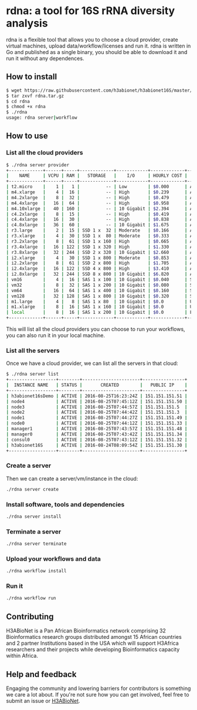 # rdna: a tool for 16S rRNA diversity analysis

rdna is a flexible tool that allows you to choose a cloud provider, create virtual machines, upload data/workflow/licenses and run it. rdna is written in Go and published as a single binary, you should be able to download it and run it without any dependences.
 
## How to install


```bash
$ wget https://raw.githubusercontent.com/h3abionet/h3abionet16S/master/automation/rdna.tar.gz
$ tar zxvf rdna.tar.gz
$ cd rdna
$ chmod +x rdna
$ ./rdna
usage: rdna server|workflow
```

## How to use

### List all the cloud providers
```bash
$ ./rdna server provider
+-------------+------+-----+-------------+------------+-------------+------------------------+
|    NAME     | VCPU | RAM |   STORAGE   |    I/O     | HOURLY COST |        PROVIDER        |
+-------------+------+-----+-------------+------------+-------------+------------------------+
| t2.micro    |    1 |   1 |          -- | Low        | $0.000      | Amazon EC2             |
| m4.xlarge   |    4 |  16 |          -- | High       | $0.239      | Amazon EC2             |
| m4.2xlarge  |    8 |  32 |          -- | High       | $0.479      | Amazon EC2             |
| m4.4xlarge  |   16 |  64 |          -- | High       | $0.958      | Amazon EC2             |
| m4.10xlarge |   40 | 160 |          -- | 10 Gigabit | $2.394      | Amazon EC2             |
| c4.2xlarge  |    8 |  15 |          -- | High       | $0.419      | Amazon EC2             |
| c4.4xlarge  |   16 |  30 |          -- | High       | $0.838      | Amazon EC2             |
| c4.8xlarge  |   36 |  60 |          -- | 10 Gigabit | $1.675      | Amazon EC2             |
| r3.large    |    2 |  15 | SSD 1 x  32 | Moderate   | $0.166      | Amazon EC2             |
| r3.xlarge   |    4 |  30 | SSD 1 x  80 | Moderate   | $0.333      | Amazon EC2             |
| r3.2xlarge  |    8 |  61 | SSD 1 x 160 | High       | $0.665      | Amazon EC2             |
| r3.4xlarge  |   16 | 122 | SSD 1 x 320 | High       | $1.330      | Amazon EC2             |
| r3.8xlarge  |   32 | 244 | SSD 2 x 320 | 10 Gigabit | $2.660      | Amazon EC2             |
| i2.xlarge   |    4 |  30 | SSD 1 x 800 | Moderate   | $0.853      | Amazon EC2             |
| i2.2xlarge  |    8 |  61 | SSD 2 x 800 | High       | $1.705      | Amazon EC2             |
| i2.4xlarge  |   16 | 122 | SSD 4 x 800 | High       | $3.410      | Amazon EC2             |
| i2.8xlarge  |   32 | 244 | SSD 8 x 800 | 10 Gigabit | $6.820      | Amazon EC2             |
| vm16        |    4 |  16 | SAS 1 x 100 | 10 Gigabit | $0.040      | SANBI                  |
| vm32        |    8 |  32 | SAS 1 x 200 | 10 Gigabit | $0.080      | SANBI                  |
| vm64        |   16 |  64 | SAS 1 x 400 | 10 Gigabit | $0.160      | SANBI                  |
| vm128       |   32 | 128 | SAS 1 x 800 | 10 Gigabit | $0.320      | SANBI                  |
| m1.large    |    4 |   8 | SAS 1 x 80  | 10 Gigabit | $0.0        | University of Illinois |
| m1.xlarge   |    8 |  16 | SAS 1 x 160 | 10 Gigabit | $0.0        | University of Illinois |
| local       |    8 |  16 | SAS 1 x 200 | 10 Gigabit | $0.0        | Local machine          |
+-------------+------+-----+-------------+------------+-------------+------------------------+
```

This will list all the cloud providers you can choose to run your workflows, you can 
also run it in your local machine.

### List all the servers

Once we have a cloud provider, we can list all the servers in that cloud:

```bash
$ ./rdna server list
+------------------+--------+----------------------+----------------+
|  INSTANCE NAME   | STATUS |       CREATED        |   PUBLIC IP    |
+------------------+--------+----------------------+----------------+
| h3abionet16sDemo | ACTIVE | 2016-08-25T16:23:24Z | 151.151.151.51 |
| node4            | ACTIVE | 2016-08-25T07:45:12Z | 151.151.151.50 |
| node3            | ACTIVE | 2016-08-25T07:44:57Z | 151.151.151.5  |
| node2            | ACTIVE | 2016-08-25T07:44:42Z | 151.151.151.3  |
| node1            | ACTIVE | 2016-08-25T07:44:27Z | 151.151.151.49 |
| node0            | ACTIVE | 2016-08-25T07:44:12Z | 151.151.151.33 |
| manager1         | ACTIVE | 2016-08-25T07:43:57Z | 151.151.151.48 |
| manager0         | ACTIVE | 2016-08-25T07:43:42Z | 151.151.151.34 |
| consul0          | ACTIVE | 2016-08-25T07:43:12Z | 151.151.151.32 |
| h3abionet16S     | ACTIVE | 2016-08-24T08:09:54Z | 151.151.151.30 |
+------------------+--------+----------------------+----------------+
```

### Create a server

Then we can create a server/vm/instance in the cloud:

```bash
./rdna server create
```

### Install software, tools and dependencies

```bash
./rdna server install
```

### Terminate a server

```bash
./rdna server terminate
```

### Upload your workflows and data

```bash
./rdna workflow install
```

### Run it

```bash
./rdna workflow run
```

## Contributing

H3ABioNet is a Pan African Bioinformatics network comprising 32 Bioinformatics 
research groups distributed amongst 15 African countries and 2 partner Institutions 
based in the USA which will support H3Africa researchers and their projects while 
developing Bioinformatics capacity within Africa.


## Help and feedback

Engaging the community and lowering barriers for contributors is something we
care a lot about. If you're not sure how you can get involved, feel free to 
submit an issue or [H3ABioNet](http://www.h3abionet.org/).
